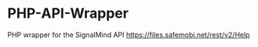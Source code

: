 PHP-API-Wrapper
===============

PHP wrapper for the SignalMind API https://files.safemobi.net/rest/v2/Help
